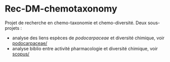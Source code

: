 # Rec-DM-chemotaxonomy

Projet de recherche en chemo-taxonomie et chemo-diversité. Deux sous-projets :

- analyse des liens espèces de _podocarpaceae_ et diversité chimique, voir [podocarpaceae/](podocarpaceae/)
- analyse biblio entre activité pharmacologie et diversité chimique, voir [scopus/](scopus/)
